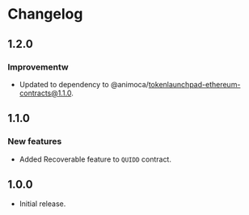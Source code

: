 # Changelog


## 1.2.0

### Improvementw
 * Updated to dependency to @animoca/tokenlaunchpad-ethereum-contracts@1.1.0.

## 1.1.0

### New features
 * Added Recoverable feature to `QUIDD` contract.

## 1.0.0
 * Initial release.
